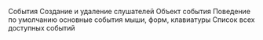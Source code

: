 События
Создание и удаление слушателей
Объект события
Поведение по умолчанию
основные события мыши, форм, клавиатуры
Список всех доступных событий